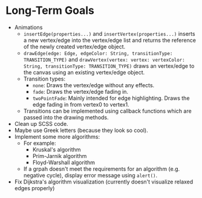 # Long-Term Goals 
- Animations
    - `insertEdge(properties...)` and `insertVertex(properties...)` inserts a new vertex/edge
    into the vertex/edge list and returns the reference of the newly created vertex/edge object.
    - `drawEdge(edge: Edge, edgeColor: String, transitionType: TRANSITION_TYPE)` and 
    `drawVertex(vertex: vertex: vertexColor: String, transitionType: TRANSITION_TYPE)` 
    draws an vertex/edge to the canvas using an existing vertex/edge object.
    - Transition types:
        - `none`: Draws the vertex/edge without any effects.
        - `fade`: Draws the vertex/edge fading in.
        - `twoPointFade`: Mainly intended for edge highlighting. Draws the edge fading in from vertex0 to vertex1.
    - Transitions can be implemented using callback functions which are passed into the drawing methods.
- Clean up SCSS code.
- Maybe use Greek letters (because they look so cool).
- Implement some more algorithms:
	- For example:
		- Kruskal's algorithm
		- Prim-Jarnik algorithm
		- Floyd-Warshall algorithm
	- If a grpah doesn't meet the requirements for an algorithm (e.g. negative cycle), display error message using `alert()`.
- Fix Dijkstra's algorithm visualization (currently doesn't visualize relaxed edges properly)

